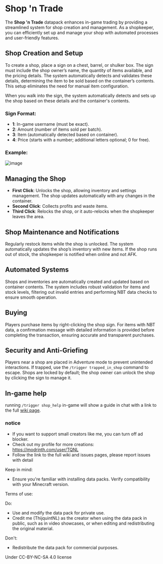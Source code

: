 # Shop 'n Trade

The **Shop 'n Trade** datapack enhances in-game trading by providing a streamlined system for shop creation and management. As a shopkeeper, you can efficiently set up and manage your shop with automated processes and user-friendly features.

## Shop Creation and Setup

To create a shop, place a sign on a chest, barrel, or shulker box. The sign must include the shop owner’s name, the quantity of items available, and the pricing details. The system automatically detects and validates these details, determining the item to be sold based on the container’s contents. This setup eliminates the need for manual item configuration.

When you walk into the sign, the system automatically detects and sets up the shop based on these details and the container's contents.

### Sign Format:
- **1**: In-game username (must be exact).
- **2**: Amount (number of items sold per batch).
- **3**: Item (automatically detected based on container).
- **4**: Price (starts with a number; additional letters optional; 0 for free).

### Example:
![image](https://github.com/user-attachments/assets/13ad5280-ef1d-412e-9464-d28d0eb053a6)

## Managing the Shop

- **First Click**: Unlocks the shop, allowing inventory and settings management. The shop updates automatically with any changes in the container.
- **Second Click**: Collects profits and waste items.
- **Third Click**: Relocks the shop, or it auto-relocks when the shopkeeper leaves the area.

## Shop Maintenance and Notifications

Regularly restock items while the shop is unlocked. The system automatically updates the shop’s inventory with new items. If the shop runs out of stock, the shopkeeper is notified when online and not AFK.

## Automated Systems

Shops and inventories are automatically created and updated based on container contents. The system includes robust validation for items and stock levels, filtering out invalid entries and performing NBT data checks to ensure smooth operation.

## Buying

Players purchase items by right-clicking the shop sign. For items with NBT data, a confirmation message with detailed information is provided before completing the transaction, ensuring accurate and transparent purchases.

## Security and Anti-Griefing

Players near a shop are placed in Adventure mode to prevent unintended interactions. If trapped, use the `/trigger trapped_in_shop` command to escape. Shops are locked by default; the shop owner can unlock the shop by clicking the sign to manage it.

## In-game help
running `/trigger shop_help` in-game will show a guide in chat with a link to the full [wiki page](https://github.com/TQNL/Shop-n-Trade/wiki/Shop-'n-Trade).

### notice
- If you want to support small creators like me, you can turn off ad blocker.
- Check out my profile for more creations: https://modrinth.com/user/TQNL
- Follow the link to the full wiki and issues pages, please report issues with detail

Keep in mind:
- Ensure you're familiar with installing data packs.
Verify compatibility with your Minecraft version.

Terms of use:

Do:
- Use and modify the data pack for private use.
- Credit me (ThijquintNL) as the creator when using the data pack in public, such as in video showcases, or when editing and redistributing the original material.

Don't:
- Redistribute the data pack for commercial purposes.


Under CC-BY-NC-SA 4.0 license
